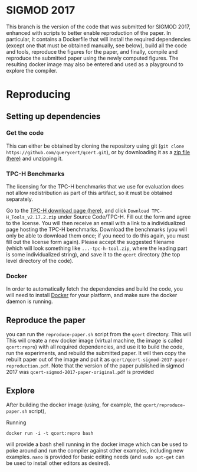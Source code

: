 # SIGMOD 2017

This branch is the version of the code that was submitted for SIGMOD 2017, enhanced with scripts to better enable reproduction of the paper.
In particular, it contains a Dockerfile that will install the required dependencies (except one that must be obtained manually, see below), build all the code and tools, reproduce the figures for the paper, and finally, compile and reproduce the submitted paper using the newly computed figures.  The resulting docker image may also be entered and used as a playground to explore the compiler.

# Reproducing

## Setting up dependencies

### Get the code

This can either be obtained by cloning the repository using git (`git clone https://github.com/querycert/qcert.git`), or by downloading it as a [zip file (here)](https://github.com/querycert/qcert/archive/sigmod-repro.zip) and unzipping it.

### TPC-H Benchmarks

The licensing for the TPC-H benchmarks that we use for evaluation does not allow redistribution as part of this artifact, so it must be obtained separately.

Go to the [TPC-H download page (here)](http://www.tpc.org/tpc_documents_current_versions/current_specifications.asp), and click `Download TPC-H_Tools_v2.17.2.zip` under Source Code/TPC-H.  Fill out the form and agree to the license.  You will then receive an email with a link to a individualized page hosting the TPC-H benchmarks.  Download the benchmarks (you will only be able to download them once; if you need to do this again, you must fill out the license form again).  Please accept the suggested filename (which will look something like `...-tpc-h-tool.zip`, where the leading part is some individualized string), and save it to the `qcert` directory (the top level directory of the code).

### Docker

In order to automatically fetch the dependencies and build the code, you will need to install [Docker](https://www.docker.com/) for your platform, and make sure the docker daemon is running.

## Reproduce the paper

you can run the `reproduce-paper.sh` script from the `qcert` directory.  This will
This will create a new docker image (virtual machine, the image is called `qcert:repro`) with all required dependencies, and use it to build the code, run the experiments, and rebuild the submitted paper.
It will then copy the rebuilt paper out of the image and put it as `qcert/qcert-sigmod-2017-paper-reproduction.pdf`.
Note that the version of the paper published in sigmod 2017 was `qcert-sigmod-2017-paper-original.pdf` is provided 

## Explore

After building the docker image (using, for example, the `qcert/reproduce-paper.sh` script),

Running 
```
docker run -i -t qcert:repro bash
```

will provide a bash shell running in the docker image which can be used to poke around and run the compiler against other examples, including new examples.
`nano` is provided for basic editing needs (and `sudo apt-get` can be used to install other editors as desired).
